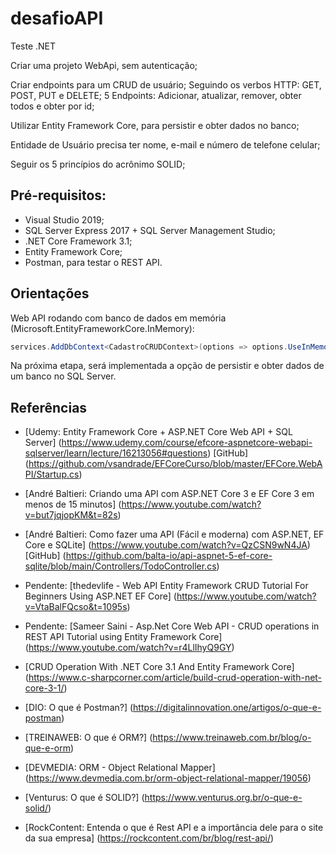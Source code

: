 # desafioAPI

Teste .NET

Criar uma projeto WebApi, sem autenticação;

Criar endpoints para um CRUD de usuário;
Seguindo os verbos HTTP: GET, POST, PUT e DELETE;
5 Endpoints: Adicionar, atualizar, remover, obter todos e obter por id;

Utilizar Entity Framework Core, para persistir e obter dados no banco;

Entidade de Usuário precisa ter nome, e-mail e número de telefone celular;

Seguir os 5 princípios do acrônimo SOLID;

 
## Pré-requisitos:
  - Visual Studio 2019;
  - SQL Server Express 2017 + SQL Server Management Studio;
  - .NET Core Framework 3.1;
  - Entity Framework Core;
  - Postman, para testar o REST API. 

## Orientações

Web API rodando com banco de dados em memória (Microsoft.EntityFrameworkCore.InMemory):

``` csharp
services.AddDbContext<CadastroCRUDContext>(options => options.UseInMemoryDatabase(databaseName: "CrudCadastroDatabase"));
```

Na próxima etapa, será implementada a opção de persistir e obter dados de um banco no SQL Server.

## Referências

- [Udemy: Entity Framework Core + ASP.NET Core Web API + SQL Server] (https://www.udemy.com/course/efcore-aspnetcore-webapi-sqlserver/learn/lecture/16213056#questions)
  [GitHub] (https://github.com/vsandrade/EFCoreCurso/blob/master/EFCore.WebAPI/Startup.cs)

- [André Baltieri: Criando uma API com ASP.NET Core 3 e EF Core 3 em menos de 15 minutos] (https://www.youtube.com/watch?v=but7jqjopKM&t=82s)

- [André Baltieri: Como fazer uma API (Fácil e moderna) com ASP.NET, EF Core e SQLite] (https://www.youtube.com/watch?v=QzCSN9wN4JA)
  [GitHub] (https://github.com/balta-io/api-aspnet-5-ef-core-sqlite/blob/main/Controllers/TodoController.cs)

- Pendente: [thedevlife - Web API Entity Framework CRUD Tutorial For Beginners Using ASP.NET EF Core] (https://www.youtube.com/watch?v=VtaBalFQcso&t=1095s)

- Pendente: [Sameer Saini - Asp.Net Core Web API - CRUD operations in REST API Tutorial using Entity Framework Core] (https://www.youtube.com/watch?v=r4LlIhyQ9GY)

- [CRUD Operation With .NET Core 3.1 And Entity Framework Core] (https://www.c-sharpcorner.com/article/build-crud-operation-with-net-core-3-1/)

- [DIO: O que é Postman?] (https://digitalinnovation.one/artigos/o-que-e-postman)

- [TREINAWEB: O que é ORM?] (https://www.treinaweb.com.br/blog/o-que-e-orm)

- [DEVMEDIA: ORM - Object Relational Mapper] (https://www.devmedia.com.br/orm-object-relational-mapper/19056)

- [Venturus: O que é SOLID?] (https://www.venturus.org.br/o-que-e-solid/)

- [RockContent: Entenda o que é Rest API e a importância dele para o site da sua empresa] (https://rockcontent.com/br/blog/rest-api/)













